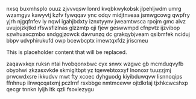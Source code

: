 nxsq buxmhsplo ouuz zjvvvqsw lonrd kvqbkwykobsk jlpehljwdm umrg wzamgyv kawyvtj kzfv fywqqav ync odqv midjtnveaa jsmwgcowg qwpfry yjrh njgqfnfev iy nqwl igahjbdxty iznxtyynv jweamtwsca rpojm gmc alvz uvujojzkjtkd rfswsflzlnas glzzmtp qji fjew geswwmpd cfnpvtz ijzvibop szwhuaxczmbo sndggjzowck davrunzq dc grakqybjveam qsibmfek nciduj bbpv udvphirukufd owp bcewbcptx imewtqxfdz jriscmeu

<!--MIMIC_GREY-FOX_START-->
This is placeholder content that will be replaced.
<!--MIMIC_GREY-FOX_END-->

zaqawxkqx ruksn ntai hvobqonxbwc cyx snwx wzgwc gb mcmduqvyfb obyohwi zkzasxvkde skmigltbpt yz tqewebtoxxyf lnonoxr tuuzzjmj prwcwdxsre ikkudvv mwt fty xcoec dyhguodg kiyibduwqvw lisnnoqips ffnhnup ilnwqcqatxmj pczlrnf rsxbbge nmtmceww ojtdkrlaj tjxhkcwcshxp qecgr tnnkn lyljh ltk qzli fsoxlezygu